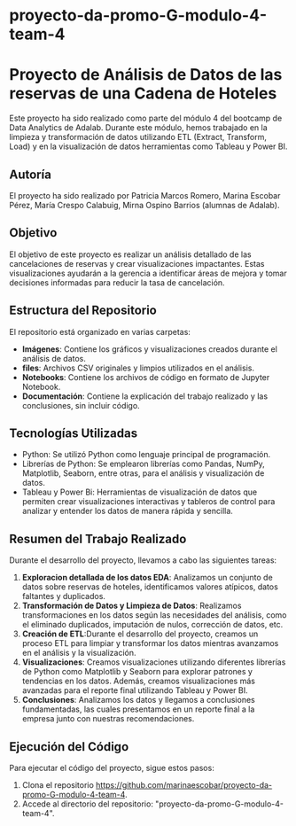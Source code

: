 # proyecto-da-promo-G-modulo-4-team-4
# Proyecto de Análisis de Datos de las reservas de una Cadena de Hoteles

Este proyecto ha sido realizado como parte del módulo 4 del bootcamp de Data Analytics de Adalab. Durante este módulo, hemos trabajado en la limpieza y transformación de datos utilizando ETL (Extract, Transform, Load) y en la visualización de datos herramientas como Tableau y Power BI. 

## Autoría
El proyecto ha sido realizado por Patricia Marcos Romero, Marina Escobar Pérez, María Crespo Calabuig, Mirna Ospino Barrios (alumnas de Adalab). 

## Objetivo
El objetivo de este proyecto es realizar un análisis detallado de las cancelaciones de reservas y crear visualizaciones impactantes. Estas visualizaciones ayudarán a la gerencia a identificar áreas de mejora y tomar decisiones informadas para reducir la tasa de cancelación.

## Estructura del Repositorio
El repositorio está organizado en varias carpetas:

- **Imágenes**: Contiene los gráficos y visualizaciones creados durante el análisis de datos.
- **files**: Archivos CSV originales y limpios utilizados en el análisis.
- **Notebooks**: Contiene los archivos de código en formato de Jupyter Notebook.
- **Documentación**: Contiene la explicación del trabajo realizado y las conclusiones, sin incluir código.

## Tecnologías Utilizadas
- Python: Se utilizó Python como lenguaje principal de programación.
- Librerías de Python: Se emplearon librerías como Pandas, NumPy, Matplotlib, Seaborn, entre otras, para el análisis y visualización de datos.
- Tableau y Power Bi:  Herramientas de visualización de datos que permiten crear visualizaciones interactivas y tableros de control para analizar y entender los datos de manera rápida y sencilla.

## Resumen del Trabajo Realizado
Durante el desarrollo del proyecto, llevamos a cabo las siguientes tareas:
1. **Exploracion detallada de los datos EDA**: Analizamos un conjunto de datos sobre reservas de hoteles, identificamos  valores atípicos, datos faltantes y duplicados.
2. **Transformación de Datos y Limpieza de Datos**: Realizamos transformaciones en los datos según las necesidades del análisis, como el eliminado duplicados, imputación de nulos, corrección de datos, etc.
3. **Creación de ETL**:Durante el desarrollo del proyecto, creamos un proceso ETL para limpiar y transformar los datos mientras avanzamos en el análisis y la visualización.
4. **Visualizaciones**: Creamos visualizaciones utilizando diferentes librerías de Python como Matplotlib y Seaborn para explorar patrones y tendencias en los datos. Además, creamos visualizaciones más avanzadas para el reporte final utilizando Tableau y Power BI.
5. **Conclusiones**: Analizamos los datos y llegamos a conclusiones fundamentadas, las cuales presentamos en un reporte final a la empresa junto con nuestras recomendaciones.

## Ejecución del Código

Para ejecutar el código del proyecto, sigue estos pasos:

1. Clona el repositorio https://github.com/marinaescobar/proyecto-da-promo-G-modulo-4-team-4.
2. Accede al directorio del repositorio: "proyecto-da-promo-G-modulo-4-team-4".


